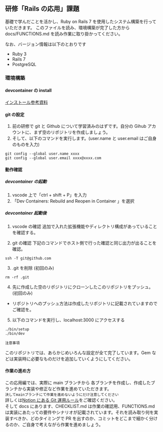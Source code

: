 ## 研修「Rails の応用」課題

基礎で学んだことを活かし、Ruby on Rails 7 を使用したシステム構築を行っていただきます。
このファイルを読み、環境構築が完了した方から docs/FUNCTIONS.md を読み作業に取り掛かってください。

なお、バージョン情報は以下のとおりです

- Ruby 3
- Rails 7
- PostgreSQL

### 環境構築

#### devcontainer の install

[インストール参考資料](https://blog.kinto-technologies.com/posts/2022-12-10-VSCodeDevContainer/)

#### git の設定

1. 前の研修で git と Github について学習済みのはずです。自分の Gihub アカウントに、まず空のリポジトリを作成しましょう。
2. そして、以下のコマンドを実行します。(user.name と user.email はご自身のものを入力)

```
git config --global user.name xxxx
git config --global user.email xxxx@xxxx.com
```

#### 動作確認

##### devcontainer の起動

1. vscode 上で「ctrl + shift + P」を入力
2. 「Dev Containers: Rebuild and Reopen in Container 」を選択

##### devcontainer 起動後

1. vscode の確認
   追加で入れた拡張機能やディレクトリ構成があっていることを確認する。

2. git の確認
   下記のコマンドでホスト側で行った確認と同じ出力が出ることを確認。

```
ssh -T git@github.com
```

3. .git を削除 (初回のみ)

```
rm -rf .git
```

4. 先に作成した空のリポジトリにクローンしたこのリポジトリをプッシュ。 (初回のみ)

- リポジトリへのプッシュ方法は作成したリポジトリに記載されていますのでご確認を。

5. 以下のコマンドを実行し、localhost:3000 にアクセスする

```
./bin/setup
./bin/dev
```

`注意事項`

このリポジトリでは、あらかじめいろんな設定が全て完了しています。Gem などは実装時に必要なものだけを追加していくようにしてください。

#### 作業の進め方

この応用編では、実際に main ブランチから 各ブランチを作成し、作成したブランチから実装や修正など作業を進めていただきます。  
`決してmainブランチにて作業を進めないようにだけ注意してください`  
詳しくは[Notion にある Git 運用ルール](https://www.notion.so/soramedia/Git-4b40f92582e64a9aba52c847ea5a29e3)をご確認ください。  
そして docs にあります、CHECKLIST.md は作業の確認用、FUNCTIONS.md は実装にあたっての要件やシナリオが記載されています。それを読み取り何を実装すべきか、どのタイミングで PR を出すのか、コミットをどこまで細かく分けるのか、ご自身で考えながら作業を進めましょう。

